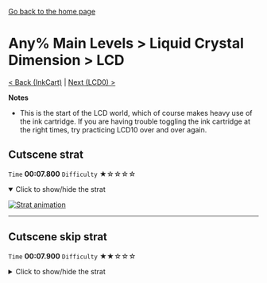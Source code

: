 [Go back to the home page](https://github.com/Doublevil/scbspeedrun)

# Any% Main Levels > Liquid Crystal Dimension > LCD

[< Back (InkCart)](https://github.com/Doublevil/scbspeedrun/blob/main/levels/any_ml/pp/InkCart.md) | [Next (LCD0) >](https://github.com/Doublevil/scbspeedrun/blob/main/levels/any_ml/LCD/LCD0.md)

**Notes**
- This is the start of the LCD world, which of course makes heavy use of the ink cartridge. If you are having trouble toggling the ink cartridge at the right times, try practicing LCD10 over and over again.

## Cutscene strat

`Time` **00:07.800** `Difficulty` ★☆☆☆☆
<details open>
  <summary>Click to show/hide the strat</summary>

  [![Strat animation](https://github.com/Doublevil/scbspeedrun/blob/main/media/levels/LCD/LCD_CutsceneStrat.webp)](https://github.com/Doublevil/scbspeedrun/blob/main/media/levels/LCD/LCD_CutsceneStrat.mp4?raw=true)
</details>

---
## Cutscene skip strat

`Time` **00:07.900** `Difficulty` ★★☆☆☆
<details>
  <summary>Click to show/hide the strat</summary>

  [![Strat animation](https://github.com/Doublevil/scbspeedrun/blob/main/media/levels/LCD/LCD_CutsceneSkip.webp)](https://github.com/Doublevil/scbspeedrun/blob/main/media/levels/LCD/LCD_CutsceneSkip.mp4?raw=true)

  **Notes**
  - It's actually slower to skip the cutscene without the speedhack.
  - You cannot hook to those flying transparent blocks from too close or you'll trigger the cutscene.
</details>
